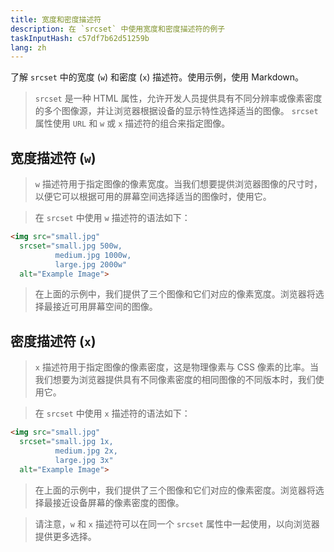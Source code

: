 ```yaml
---
title: 宽度和密度描述符
description: 在 `srcset` 中使用宽度和密度描述符的例子
taskInputHash: c57df7b62d51259b
lang: zh
---
```

了解 `srcset` 中的宽度 (`w`) 和密度 (`x`) 描述符。使用示例，使用 Markdown。

> `srcset` 是一种 HTML 属性，允许开发人员提供具有不同分辨率或像素密度的多个图像源，并让浏览器根据设备的显示特性选择适当的图像。 `srcset` 属性使用 `URL` 和 `w` 或 `x` 描述符的组合来指定图像。

## 宽度描述符 (`w`)

> `w` 描述符用于指定图像的像素宽度。当我们想要提供浏览器图像的尺寸时，以便它可以根据可用的屏幕空间选择适当的图像时，使用它。

> 在 `srcset` 中使用 `w` 描述符的语法如下：

```html
<img src="small.jpg"
  srcset="small.jpg 500w,
          medium.jpg 1000w,
          large.jpg 2000w"
  alt="Example Image">
```



> 在上面的示例中，我们提供了三个图像和它们对应的像素宽度。浏览器将选择最接近可用屏幕空间的图像。

## 密度描述符 (`x`)

> `x` 描述符用于指定图像的像素密度，这是物理像素与 CSS 像素的比率。当我们想要为浏览器提供具有不同像素密度的相同图像的不同版本时，我们使用它。

> 在 `srcset` 中使用 `x` 描述符的语法如下：

```html
<img src="small.jpg"
  srcset="small.jpg 1x,
          medium.jpg 2x,
          large.jpg 3x"
  alt="Example Image">
```


> 在上面的示例中，我们提供了三个图像和它们对应的像素密度。浏览器将选择最接近设备屏幕的像素密度的图像。

> 请注意，`w` 和 `x` 描述符可以在同一个 `srcset` 属性中一起使用，以向浏览器提供更多选择。
